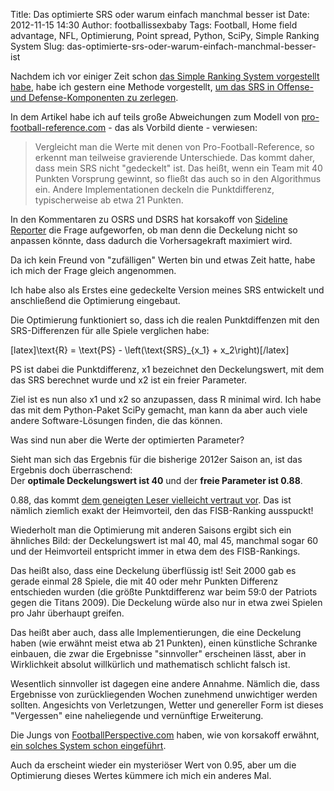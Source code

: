 Title: Das optimierte SRS oder warum einfach manchmal besser ist
Date: 2012-11-15 14:30
Author: footballissexbaby
Tags: Football, Home field advantage, NFL, Optimierung, Point spread, Python, SciPy, Simple Ranking System
Slug: das-optimierte-srs-oder-warum-einfach-manchmal-besser-ist

Nachdem ich vor einiger Zeit schon [das Simple Ranking System
vorgestellt habe][], habe ich gestern eine Methode vorgestellt, [um das
SRS in Offense- und Defense-Komponenten zu zerlegen][].

In dem Artikel habe ich auf teils große Abweichungen zum Modell von
[pro-football-reference.com][] - das als Vorbild diente - verwiesen:

> Vergleicht man die Werte mit denen von Pro-Football-Reference, so
> erkennt man teilweise gravierende Unterschiede. Das kommt daher, dass
> mein SRS nicht "gedeckelt" ist. Das heißt, wenn ein Team mit 40
> Punkten Vorsprung gewinnt, so fließt das auch so in den Algorithmus
> ein. Andere Implementationen deckeln die Punktdifferenz,
> typischerweise ab etwa 21 Punkten.

In den Kommentaren zu OSRS und DSRS hat korsakoff von [Sideline
Reporter][] die Frage aufgeworfen, ob man denn die Deckelung nicht so
anpassen könnte, dass dadurch die Vorhersagekraft maximiert wird.

Da ich kein Freund von "zufälligen" Werten bin und etwas Zeit hatte,
habe ich mich der Frage gleich angenommen.

Ich habe also als Erstes eine gedeckelte Version meines SRS entwickelt
und anschließend die Optimierung eingebaut.

Die Optimierung funktioniert so, dass ich die realen Punktdiffenzen mit
den SRS-Differenzen für alle Spiele verglichen habe:

[latex]\\text{R} = \\text{PS} - \\left(\\text{SRS}\_{x\_1} +
x\_2\\right)[/latex]

PS ist dabei die Punktdifferenz, x1 bezeichnet den Deckelungswert, mit
dem das SRS berechnet wurde und x2 ist ein freier Parameter.

Ziel ist es nun also x1 und x2 so anzupassen, dass R minimal wird. Ich
habe das mit dem Python-Paket SciPy gemacht, man kann da aber auch viele
andere Software-Lösungen finden, die das können.

Was sind nun aber die Werte der optimierten Parameter?

Sieht man sich das Ergebnis für die bisherige 2012er Saison an, ist das
Ergebnis doch überraschend:  
Der **optimale Deckelungswert ist 40** und der **freie Parameter ist
0.88**.

0.88, das kommt [dem geneigten Leser vielleicht vertraut vor][]. Das ist
nämlich ziemlich exakt der Heimvorteil, den das FISB-Ranking ausspuckt!

Wiederholt man die Optimierung mit anderen Saisons ergibt sich ein
ähnliches Bild: der Deckelungswert ist mal 40, mal 45, manchmal sogar 60
und der Heimvorteil entspricht immer in etwa dem des FISB-Rankings.

Das heißt also, dass eine Deckelung überflüssig ist! Seit 2000 gab es
gerade einmal 28 Spiele, die mit 40 oder mehr Punkten Differenz
entschieden wurden (die größte Punktdifferenz war beim 59:0 der Patriots
gegen die Titans 2009). Die Deckelung würde also nur in etwa zwei
Spielen pro Jahr überhaupt greifen.

Das heißt aber auch, dass alle Implementierungen, die eine Deckelung
haben (wie erwähnt meist etwa ab 21 Punkten), einen künstliche Schranke
einbauen, die zwar die Ergebnisse "sinnvoller" erscheinen lässt, aber in
Wirklichkeit absolut willkürlich und mathematisch schlicht falsch ist.

Wesentlich sinnvoller ist dagegen eine andere Annahme. Nämlich die, dass
Ergebnisse von zurückliegenden Wochen zunehmend unwichtiger werden
sollten. Angesichts von Verletzungen, Wetter und genereller Form ist
dieses "Vergessen" eine naheliegende und vernünftige Erweiterung.

Die Jungs von [FootballPerspective.com][] haben, wie von korsakoff
erwähnt, [ein solches System schon eingeführt][].

Auch da erscheint wieder ein mysteriöser Wert von 0.95, aber um die
Optimierung dieses Wertes kümmere ich mich ein anderes Mal.

  [das Simple Ranking System vorgestellt habe]: http://footballissexbaby.de/2012/09/simple-ranking-system-einfach-aber-gut/
    "Simple Ranking System – einfach aber gut"
  [um das SRS in Offense- und Defense-Komponenten zu zerlegen]: http://footballissexbaby.de/2012/11/offenses-und-defenses-bewerten-mit-dem-simple-ranking-system/
    "Offenses und Defenses bewerten mit dem Simple Ranking System"
  [pro-football-reference.com]: http://www.pro-football-reference.com
  [Sideline Reporter]: http://sidelinereporter.wordpress.com
  [dem geneigten Leser vielleicht vertraut vor]: http://footballissexbaby.de/2012/11/die-nfl-in-zahlen-woche-10/
    "Die NFL in Zahlen: Woche 10"
  [FootballPerspective.com]: http://www.footballperspective.com/
  [ein solches System schon eingeführt]: http://www.footballperspective.com/checkdowns-weighted-nfl-srs-ratings-through-sunday-101412/
